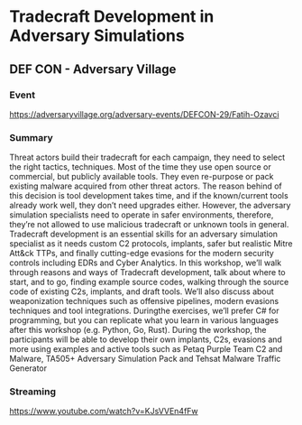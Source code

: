 # Tradecraft Development in Adversary Simulations

## DEF CON - Adversary Village

### Event
https://adversaryvillage.org/adversary-events/DEFCON-29/Fatih-Ozavci

### Summary
Threat actors build their tradecraft for each campaign, they need to select the right tactics, techniques. Most of the time they use open source or commercial, but publicly available tools. They even re-purpose or pack existing malware acquired from other threat actors. The reason behind of this decision is tool development takes time, and if the known/current tools already work well, they don’t need upgrades either. However, the adversary simulation specialists need to operate in safer environments, therefore, they’re not allowed to use malicious tradecraft or unknown tools in general. Tradecraft development is an essential skills for an adversary simulation specialist as it needs custom C2 protocols, implants, safer but realistic Mitre Att&ck TTPs, and finally cutting-edge evasions for the modern security controls including EDRs and Cyber Analytics. In this workshop, we’ll walk through reasons and ways of Tradecraft development, talk about where to start, and to go, finding example source codes, walking through the source code of existing C2s, implants, and draft tools. We’ll also discuss about weaponization techniques such as offensive pipelines, modern evasions techniques and tool integrations. Duringthe exercises, we’ll prefer C# for programming, but you can replicate what you learn in various languages after this workshop (e.g. Python, Go, Rust). During the workshop, the participants will be able to develop their own implants, C2s, evasions and more using examples and active tools such as Petaq Purple Team C2 and Malware, TA505+ Adversary Simulation Pack and Tehsat Malware Traffic Generator

### Streaming
https://www.youtube.com/watch?v=KJsVVEn4fFw
